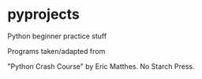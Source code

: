 # pyprojects
Python beginner practice stuff

Programs taken/adapted from

"Python Crash Course" by Eric Matthes. No Starch Press.
